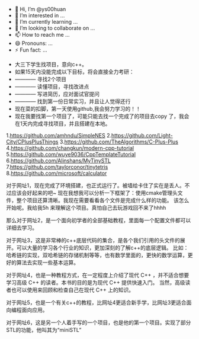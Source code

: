 - 👋 Hi, I’m @ys00huan
- 👀 I’m interested in ...
- 🌱 I’m currently learning ...
- 💞️ I’m looking to collaborate on ...
- 📫 How to reach me ...
- 😄 Pronouns: ...
- ⚡ Fun fact: ...

<!---
ys00huan/ys00huan is a ✨ special ✨ repository because its `README.md` (this file) appears on your GitHub profile.
You can click the Preview link to take a look at your changes.
--->
- 大三下学生找项目，意向c++。
- 如果15天内没能完成以下目标，将会直接全力考研：
- ———— 寻找2个项目
- ———— 读懂项目，寻找改进点
- ———— 写进简历，应对面试官提问
- ———— 找到第一份日常实习，并且让人觉得还行
- 现在菜的扣脚，第一天使用github,我会努力学习的！！
- 现在我要找第一个项目了，可能只能去找一个完成了的项目去copy 了，我会在1天内完成寻找项目，并且搭建在本地。

1.https://github.com/amhndu/SimpleNES
2.https://github.com/Light-City/CPlusPlusThings
3.https://github.com/TheAlgorithms/C-Plus-Plus
4.https://github.com/changkun/modern-cpp-tutorial
5.https://github.com/wuye9036/CppTemplateTutorial
6.https://github.com/Alinshans/MyTinySTL
7.https://github.com/taylorconor/tinytetris
8.https://github.com/microsoft/calculator


对于网址1，现在完成了环境搭建，也正式运行了。被墙给卡住了实在是丢人。不过应该会好起来的吧~
现在我想我可以分析一下框架了：使用cmake管理头文件，整个项目还算清晰。我现在需要看看各个文件是完成什么样的功能。
该怎么开始呢。我给我5h 来理解这个项目。真怕自己去玩游戏回不来了hhhh

那么对于网址2，是一个面向初学者的全部基础教程，里面每一个配置文件都可以详细去学习。

对于网址3，这是非常棒的c++底层代码的集合，是各个我们引用的头文件的展开。可以大量的学习各个行业的知识，更加深刻的了解c++的底层逻辑。
比如：哈希链的实现，双哈希链的存储机制等等，也有数学里面的，更快的数学运算，更好的算法去实现一些基本运算。

对于网址4，也是一种教程方式，在一定程度上介绍了现代 C++ ，并不适合想要学习高级 C++ 的读者。本书的目的是为现代 C++ 提供快速入门。
当然，高级读者也可以使用来回顾和检查自己在现代 C++ 上的知识。

对于网址5，也是一个有关c++的教程，比网址4更适合新手学，比网址3更适合面向编程面向应用。

对于网址6，这是另一个人着手写的一个项目，也是他的第一个项目。实现了部分STL的功能，他叫其为“miniSTL”






